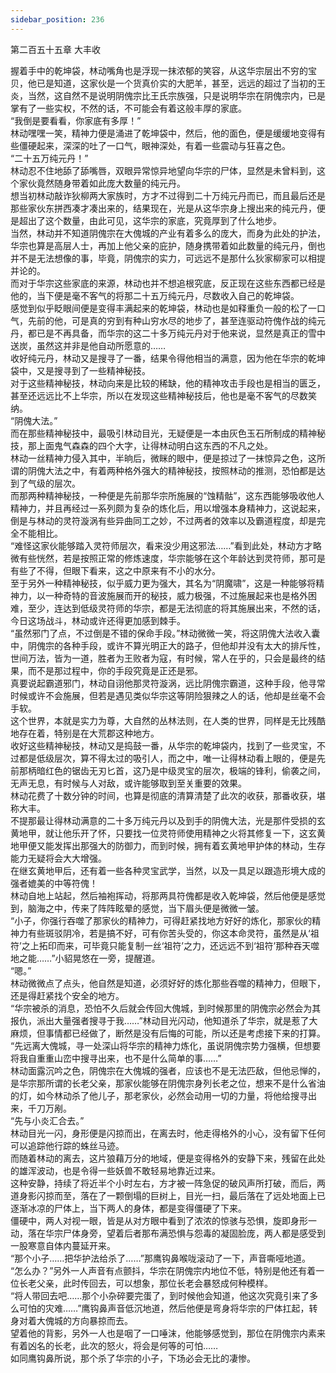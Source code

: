 ```yaml
---
sidebar_position: 236
---
```

 第二百五十五章 大丰收


握着手中的乾坤袋，林动嘴角也是浮现一抹浓郁的笑容，从这华宗层出不穷的宝贝，他已是知道，这家伙是一个货真价实的大肥羊，甚至，远远的超过了当初的王炎，当然，这自然不是说明阴傀宗比王氏宗族强，只是说明华宗在阴傀宗内，已是掌有了一些实权，不然的话，不可能会有着这般丰厚的家底。  
“我倒是要看看，你家底有多厚！”  
林动嘿嘿一笑，精神力便是涌进了乾坤袋中，然后，他的面色，便是缓缓地变得有些僵硬起来，深深的吐了一口气，眼神深处，有着一些震动与狂喜之色。  
“二十五万纯元丹！”  
林动忍不住地舔了舔嘴唇，双眼异常惊异地望向华宗的尸体，显然是未曾料到，这个家伙竟然随身带着如此庞大数量的纯元丹。  
想当初林动敲诈狄柳两大家族时，方才不过得到二十万纯元丹而已，而且最后还是那些家伙东拼西凑才凑出来的，结果现在，光是从这华宗身上搜出来的纯元丹，便是超出了这个数量，由此可见，这华宗的家底，究竟厚到了什么地步。  
当然，林动并不知道阴傀宗在大傀城的产业有着多么的庞大，而身为此处的护法，华宗也算是高层人士，再加上他父亲的庇护，随身携带着如此数量的纯元丹，倒也并不是无法想像的事，毕竟，阴傀宗的实力，可远远不是那什么狄家柳家可以相提并论的。  
而对于华宗这些家底的来源，林动也并不想追根究底，反正现在这些东西都已经是他的，当下便是毫不客气的将那二十五万纯元丹，尽数收入自己的乾坤袋。  
感觉到似乎眨眼间便是变得丰满起来的乾坤袋，林动也是如释重负一般的松了一口气，先前的他，可是真的穷到有种山穷水尽的地步了，甚至连驱动符傀作战的纯元丹，都已是不再具备，而华宗的这二十多万纯元丹对于他来说，显然是真正的雪中送炭，虽然这并非是他自动所愿意的……  
收好纯元丹，林动又是搜寻了一番，结果令得他相当的满意，因为他在华宗的乾坤袋中，又是搜寻到了一些精神秘技。  
对于这些精神秘技，林动向来是比较的稀缺，他的精神攻击手段也是相当的匮乏，甚至还远远比不上华宗，所以在发现这些精神秘技后，他也是毫不客气的尽数笑纳。  
“阴傀大法。”  
而在那些精神秘技中，最吸引林动目光，无疑便是一本由灰色玉石所制成的精神秘技，那上面鬼气森森的四个大字，让得林动明白这东西的不凡之处。  
林动一丝精神力侵入其中，半晌后，微眯的眼中，便是掠过了一抹惊异之色，这所谓的阴傀大法之中，有着两种格外强大的精神秘技，按照林动的推测，恐怕都是达到了气级的层次。  
而那两种精神秘技，一种便是先前那华宗所施展的“蚀精骷”，这东西能够吸收他人精神力，并且再经过一系列颇为复杂的炼化后，用以增强本身精神力，这说起来，倒是与林动的灵符漩涡有些异曲同工之妙，不过两者的效率以及霸道程度，却是完全不能相比。  
“难怪这家伙能够踏入灵符师层次，看来没少用这邪法……”看到此处，林动方才略微有些恍然，若是按照正常的修炼速度，华宗能够在这个年龄达到灵符师，那可是有些了不得，但眼下看来，这之中原来有不小的水分。  
至于另外一种精神秘技，似乎威力更为强大，其名为“阴魔啸”，这是一种能够将精神力，以一种奇特的音波施展而开的秘技，威力极强，不过施展起来也是格外困难，至少，连达到低级灵符师的华宗，都是无法彻底的将其施展出来，不然的话，今日这场战斗，林动或许还得更加感到棘手。  
“虽然邪门了点，不过倒是不错的保命手段。”林动微微一笑，将这阴傀大法收入囊中，阴傀宗的各种手段，或许不算光明正大的路子，但他却并没有太大的排斥性，世间万法，皆为一道，胜者为王败者为寇，有时候，常人在乎的，只会是最终的结果，而不是那过程中，你的手段究竟是正还是邪。  
真要说起霸道邪门，林动自诩他那灵符漩涡，远比阴傀宗霸道，这种手段，他寻常时候或许不会施展，但若是遇见类似华宗这等阴险狠辣之人的话，他却是丝毫不会手软。  
这个世界，本就是实力为尊，大自然的丛林法则，在人类的世界，同样是无比残酷地存在着，特别是在大荒郡这种地方。  
收好这些精神秘技，林动又是捣鼓一番，从华宗的乾坤袋内，找到了一些灵宝，不过都是低级层次，算不得太过的吸引人，而之中，唯一让得林动看上眼的，便是先前那柄暗红色的锯齿无刃匕首，这乃是中级灵宝的层次，极端的锋利，偷袭之间，无声无息，有时候与人对敌，或许能够取到至关重要的效果。  
林动花费了十数分钟的时间，也算是彻底的清算清楚了此次的收获，那番收获，堪称大丰。  
不提那最让得林动满意的二十多万纯元丹以及到手的阴傀大法，光是那件受损的玄黄地甲，就让他乐开了怀，只要找一位灵符师使用精神之火将其修复一下，这玄黄地甲便又能发挥出那强大的防御力，而到时候，拥有着玄黄地甲护体的林动，生存能力无疑将会大大增强。  
在继玄黄地甲后，还有着一些各种灵宝武学，当然，以及一具足以跟造形境大成的强者媲美的中等符傀！  
林动自地上站起，然后袖袍挥动，将那两具符傀都是收入乾坤袋，然后他便是感觉到，脑海之中，传来了阵阵眩晕的感觉，当下眉头便是微微一皱。  
“小子，你强行吞噬了那家伙的精神力，可得赶紧找地方好好的炼化，那家伙的精神力有些斑驳阴冷，若是搞不好，可有你苦头受的，你这本命灵符，虽然是从‘祖符’之上拓印而来，可毕竟只能复制一丝‘祖符’之力，还远远不到‘祖符’那种吞天噬地之能……”小貂晃悠在一旁，提醒道。  
“嗯。”  
林动微微点了点头，他自然是知道，必须好好的炼化那些吞噬的精神力，但眼下，还是得赶紧找个安全的地方。  
“华宗被杀的消息，恐怕不久后就会传回大傀城，到时候那里的阴傀宗必然会为其报仇，派出大量强者搜寻于我……”林动目光闪动，他知道杀了华宗，就是惹了大麻烦，但事情都已经做了，断然是没有后悔的可能，所以还是考虑接下来的打算。  
“先远离大傀城，寻一处深山将华宗的精神力炼化，虽说阴傀宗势力强横，但想要将我自重重山峦中搜寻出来，也不是什么简单的事……”  
林动面露沉吟之色，阴傀宗在大傀城的强者，应该也不是无法匹敌，但他忌惮的，是华宗那所谓的长老父亲，那家伙能够在阴傀宗身列长老之位，想来不是什么省油的灯，如今林动杀了他儿子，那老家伙，必然会动用一切的力量，将他给搜寻出来，千刀万剐。  
“先与小炎汇合去。”  
林动目光一闪，身形便是闪掠而出，在离去时，他走得格外的小心，没有留下任何可以追踪他行踪的蛛丝马迹。  
而随着林动的离去，这片狼藉万分的地域，便是变得格外的安静下来，残留在此处的雄浑波动，也是令得一些妖兽不敢轻易地靠近过来。  
这种安静，持续了将近半个小时左右，方才被一阵急促的破风声所打破，而后，两道身影闪掠而至，落在了一颗倒塌的巨树上，目光一扫，最后落在了远处地面上已逐渐冰凉的尸体上，当下两人的身体，都是变得僵硬了下来。  
僵硬中，两人对视一眼，皆是从对方眼中看到了浓浓的惊骇与恐惧，旋即身形一动，落在华宗尸体身旁，望着后者那布满恐惧与怨毒的凝固脸庞，两人都是感受到一股寒意自体内蔓延开来。  
“那个小子……把华护法给杀了……”那鹰钩鼻喉咙滚动了一下，声音嘶哑地道。  
“怎么办？”另外一人声音有点颤抖，华宗在阴傀宗内地位不低，特别是他还有着一位长老父亲，此时传回去，可以想象，那位长老会暴怒成何种模样。  
“将人带回去吧……那个小杂碎要完蛋了，到时候他会知道，他这次究竟引来了多么可怕的灾难……”鹰钩鼻声音低沉地道，然后他便是弯身将华宗的尸体扛起，转身对着大傀城的方向暴掠而去。  
望着他的背影，另外一人也是咽了一口唾沫，他能够感觉到，那位在阴傀宗内素来有着凶名的长老，此次的怒火，将会是何等的可怕……  
如同鹰钩鼻所说，那个杀了华宗的小子，下场必会无比的凄惨。  
  
  
